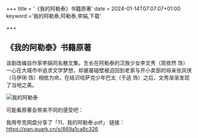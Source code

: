 +++
title = '《我的阿勒泰》书籍原著'
date = 2024-01-14T07:07:07+01:00
keyword ='我的阿勒泰,阿勒泰,李娟,下载'

+++
## 《我的阿勒泰》书籍原著

该剧改编自作家李娟同名散文集。生长在阿勒泰的汉族少女李文秀（周依然 饰）一心在大城市中追求文学梦想，却屡屡碰壁被迫回到老家与开小卖部的母亲张凤侠（马伊琍 饰）相依为命。在结识哈萨克少年巴太（于适 饰）之后，文秀渐渐发现了当地之美。

![我的阿勒泰](https://img9.doubanio.com/view/photo/s_ratio_poster/public/p2905618615.webp)



可能看原著会带来不同的感受吧：

我用夸克网盘分享了「11、我的阿勒泰.pdf」
链接：https://pan.quark.cn/s/869a1ca8c326
